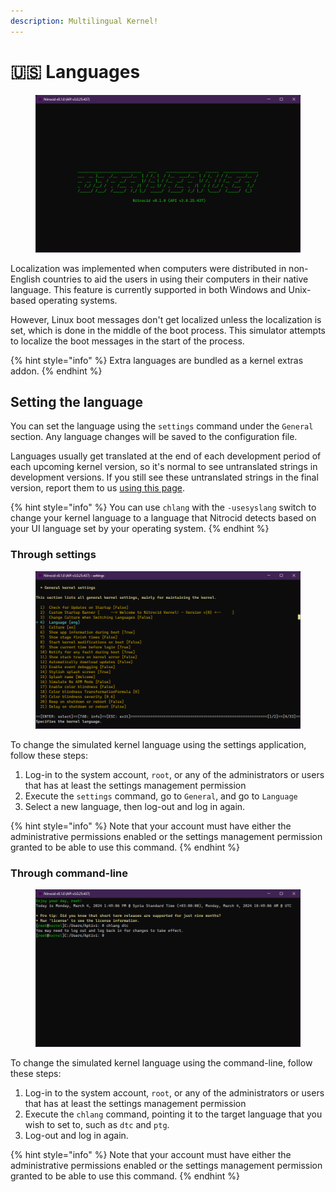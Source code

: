 ```yaml
---
description: Multilingual Kernel!
---
```


# 🇺🇸 Languages

<figure><img src="../../.gitbook/assets/066-welcomelang.png" alt=""><figcaption></figcaption></figure>

Localization was implemented when computers were distributed in non-English countries to aid the users in using their computers in their native language. This feature is currently supported in both Windows and Unix-based operating systems.

However, Linux boot messages don't get localized unless the localization is set, which is done in the middle of the boot process. This simulator attempts to localize the boot messages in the start of the process.

{% hint style="info" %}
Extra languages are bundled as a kernel extras addon.
{% endhint %}

## Setting the language

You can set the language using the `settings` command under the `General` section. Any language changes will be saved to the configuration file.

Languages usually get translated at the end of each development period of each upcoming kernel version, so it's normal to see untranslated strings in development versions. If you still see these untranslated strings in the final version, report them to us [using this page](https://github.com/Aptivi/Kernel-Simulator/issues/new).

{% hint style="info" %}
You can use `chlang` with the `-usesyslang` switch to change your kernel language to a language that Nitrocid detects based on your UI language set by your operating system.
{% endhint %}

### Through settings

<figure><img src="../../.gitbook/assets/067-setlang.png" alt=""><figcaption></figcaption></figure>

To change the simulated kernel language using the settings application, follow these steps:

1. Log-in to the system account, `root`, or any of the administrators or users that has at least the settings management permission
2. Execute the `settings` command, go to `General`, and go to `Language`
3. Select a new language, then log-out and log in again.

{% hint style="info" %}
Note that your account must have either the administrative permissions enabled or the settings management permission granted to be able to use this command.
{% endhint %}

### Through command-line

<figure><img src="../../.gitbook/assets/156-chlang.png" alt=""><figcaption></figcaption></figure>

To change the simulated kernel language using the command-line, follow these steps:

1. Log-in to the system account, `root`, or any of the administrators or users that has at least the settings management permission
2. Execute the `chlang` command, pointing it to the target language that you wish to set to, such as `dtc` and `ptg`.
3. Log-out and log in again.

{% hint style="info" %}
Note that your account must have either the administrative permissions enabled or the settings management permission granted to be able to use this command.
{% endhint %}
